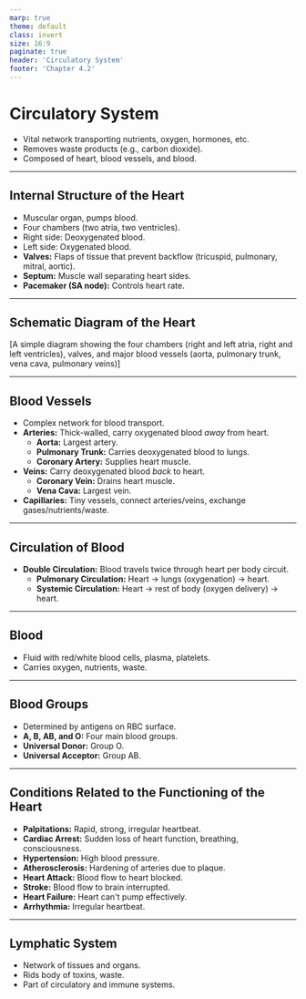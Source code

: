 ```yaml
---
marp: true
theme: default
class: invert
size: 16:9
paginate: true
header: 'Circulatory System'
footer: 'Chapter 4.2'
---
```


# Circulatory System

*   Vital network transporting nutrients, oxygen, hormones, etc.
*   Removes waste products (e.g., carbon dioxide).
*   Composed of heart, blood vessels, and blood.

---

## Internal Structure of the Heart

*   Muscular organ, pumps blood.
*   Four chambers (two atria, two ventricles).
*   Right side: Deoxygenated blood.
*   Left side: Oxygenated blood.
*   **Valves:** Flaps of tissue that prevent backflow (tricuspid, pulmonary, mitral, aortic).
*   **Septum:** Muscle wall separating heart sides.
*   **Pacemaker (SA node):** Controls heart rate.

---

## Schematic Diagram of the Heart

[A simple diagram showing the four chambers (right and left atria, right and left ventricles), valves, and major blood vessels (aorta, pulmonary trunk, vena cava, pulmonary veins)]

---

## Blood Vessels

*   Complex network for blood transport.
*   **Arteries:** Thick-walled, carry oxygenated blood *away* from heart.
    *   **Aorta:** Largest artery.
    *   **Pulmonary Trunk:** Carries deoxygenated blood to lungs.
    *   **Coronary Artery:** Supplies heart muscle.
*   **Veins:** Carry deoxygenated blood *back* to heart.
    *   **Coronary Vein:** Drains heart muscle.
    *   **Vena Cava:** Largest vein.
*   **Capillaries:** Tiny vessels, connect arteries/veins, exchange gases/nutrients/waste.

---

## Circulation of Blood

*   **Double Circulation:** Blood travels twice through heart per body circuit.
    *   **Pulmonary Circulation:** Heart → lungs (oxygenation) → heart.
    *   **Systemic Circulation:** Heart → rest of body (oxygen delivery) → heart.

---

## Blood

*   Fluid with red/white blood cells, plasma, platelets.
*   Carries oxygen, nutrients, waste.

---

## Blood Groups

*   Determined by antigens on RBC surface.
*   **A, B, AB, and O:** Four main blood groups.
*   **Universal Donor:** Group O.
*   **Universal Acceptor:** Group AB.

---

## Conditions Related to the Functioning of the Heart

*   **Palpitations:** Rapid, strong, irregular heartbeat.
*   **Cardiac Arrest:** Sudden loss of heart function, breathing, consciousness.
*   **Hypertension:** High blood pressure.
*   **Atherosclerosis:** Hardening of arteries due to plaque.
*   **Heart Attack:** Blood flow to heart blocked.
*   **Stroke:** Blood flow to brain interrupted.
*   **Heart Failure:** Heart can't pump effectively.
*   **Arrhythmia:** Irregular heartbeat.

---

## Lymphatic System

*   Network of tissues and organs.
*   Rids body of toxins, waste.
*   Part of circulatory and immune systems.
